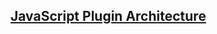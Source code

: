 ## [JavaScript Plugin Architecture](https://github.com/azu/JavaScript-Plugin-Architecture "JavaScript Plugin Architecture")
